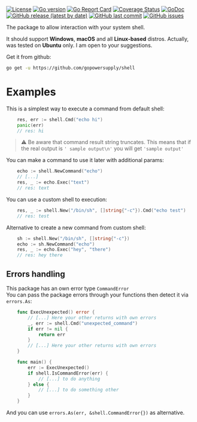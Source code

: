 [![License](https://img.shields.io/github/license/gopowersupply/shell)](https://github.com/gopowersupply/shell/blob/master/LICENSE)
[![Go version](https://img.shields.io/github/go-mod/go-version/gopowersupply/shell)](https://blog.golang.org/go1.13)
[![Go Report Card](https://goreportcard.com/badge/gopowersupply/shell)](http://goreportcard.com/report/gopowersupply/shell)
[![Coverage Status](https://coveralls.io/repos/github/gopowersupply/shell/badge.svg)](https://coveralls.io/github/gopowersupply/shell)
[![GoDoc](https://godoc.org/github.com/gopowersupply/shell?status.svg)](https://godoc.org/github.com/gopowersupply/shell)
[![GitHub release (latest by date)](https://img.shields.io/github/v/release/gopowersupply/shell)](https://github.com/gopowersupply/shell/releases)
[![GitHub last commit](https://img.shields.io/github/last-commit/gopowersupply/shell)](https://github.com/gopowersupply/shell/commits/master)
[![GitHub issues](https://img.shields.io/github/issues/gopowersupply/shell)](https://github.com/gopowersupply/shell/issues)

The package to allow interaction with your system shell.

It should support **Windows**, **macOS** and all **Linux-based** distros.
Actually, was tested on **Ubuntu** only. I am open to your suggestions.

Get it from github:
```bash
go get -u https://github.com/gopowersupply/shell
```

# Examples

This is a simplest way to execute a command from default shell:
```go
    res, err := shell.Cmd("echo hi")
    panic(err)
    // res: hi    
```
> :warning: Be aware that command result string truncates.
> This means that if the real output is `' sample output\n'` you will get `'sample output'`

You can make a command to use it later with additional params:
```go
    echo := shell.NewCommand("echo")
    // [...]
    res, _ := echo.Exec("text")
    // res: text
```

You can use a custom shell to execution:
```go
    res, _ := shell.New("/bin/sh", []string{"-c"}).Cmd("echo test")
    // res: test
```

Alternative to create a new command from custom shell:
```go
    sh := shell.New("/bin/sh", []string{"-c"})
    echo := sh.NewCommand("echo")
    res, _ := echo.Exec("hey", "there")
    // res: hey there
```

## Errors handling

This package has an own error type `CommandError`  
You can pass the package errors through your functions then detect it via `errors.As`:
```go
    func ExecUnexpected() error {
    	// [...] Here your other returns with own errors
        _, err := shell.Cmd("unexpected_command")
        if err != nil {
        	return err
        }
        // [...] Here your other returns with own errors
    }

    func main() {
    	err := ExecUnexpected()    	
    	if shell.IsCommandError(err) {
    		// [...] to do anything
    	} else {
    		// [...] to do something other    		
    	}
    }
```
And you can use `errors.As(err, &shell.CommandError{})` as alternative.